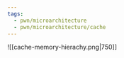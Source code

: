 ```yaml
---
tags:
  - pwn/microarchitecture
  - pwn/microarchitecture/cache
---
```

![[cache-memory-hierachy.png|750]]
